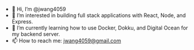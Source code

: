 - 👋 Hi, I’m @jwang4059
- 👀 I’m interested in building full stack applications with React, Node, and Express.
- 🌱 I’m currently learning how to use Docker, Dokku, and Digital Ocean for my backend server.
- 📫 How to reach me: jwang4059@gmail.com

<!---
jwang4059/jwang4059 is a ✨ special ✨ repository because its `README.md` (this file) appears on your GitHub profile.
You can click the Preview link to take a look at your changes.
--->

